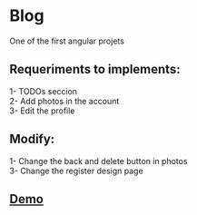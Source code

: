 # Blog  

One of the first angular projets

## Requeriments to implements:

1- TODOs seccion  
2- Add photos in the account  
3- Edit the profile  

## Modify:

1- Change the back and delete button in photos    
3- Change the register design page

## [Demo](https://blog-a2a75.firebaseapp.com)
